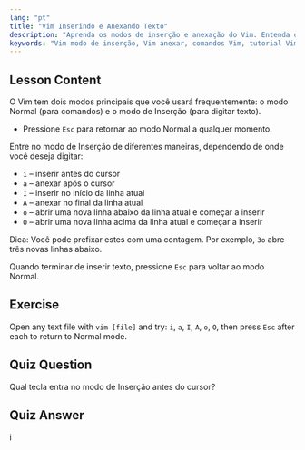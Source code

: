 ```yaml
---
lang: "pt"
title: "Vim Inserindo e Anexando Texto"
description: "Aprenda os modos de inserção e anexação do Vim. Entenda os comandos 'i', 'a', 'I', 'A', 'o', 'O' para edição de texto eficiente. Melhore suas habilidades com Vim agora!"
keywords: "Vim modo de inserção, Vim anexar, comandos Vim, tutorial Vim, editor de texto Linux, Vim para iniciantes, guia Vim, Vim 'i' 'a'"
---
```


## Lesson Content

O Vim tem dois modos principais que você usará frequentemente: o modo Normal (para comandos) e o modo de Inserção (para digitar texto).

- Pressione `Esc` para retornar ao modo Normal a qualquer momento.

Entre no modo de Inserção de diferentes maneiras, dependendo de onde você deseja digitar:

- `i` – inserir antes do cursor
- `a` – anexar após o cursor
- `I` – inserir no início da linha atual
- `A` – anexar no final da linha atual
- `o` – abrir uma nova linha abaixo da linha atual e começar a inserir
- `O` – abrir uma nova linha acima da linha atual e começar a inserir

Dica: Você pode prefixar estes com uma contagem. Por exemplo, `3o` abre três novas linhas abaixo.

Quando terminar de inserir texto, pressione `Esc` para voltar ao modo Normal.

## Exercise

Open any text file with `vim [file]` and try: `i`, `a`, `I`, `A`, `o`, `O`, then press `Esc` after each to return to Normal mode.

## Quiz Question

Qual tecla entra no modo de Inserção antes do cursor?

## Quiz Answer

i
